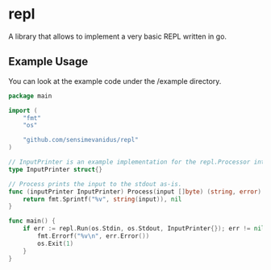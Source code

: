 # repl

A library that allows to implement a very basic REPL written in go.

## Example Usage

You can look at the example code under the /example directory.

```go
package main

import (
	"fmt"
	"os"

	"github.com/sensimevanidus/repl"
)

// InputPrinter is an example implementation for the repl.Processor interface.
type InputPrinter struct{}

// Process prints the input to the stdout as-is.
func (inputPrinter InputPrinter) Process(input []byte) (string, error) {
	return fmt.Sprintf("%v", string(input)), nil
}

func main() {
	if err := repl.Run(os.Stdin, os.Stdout, InputPrinter{}); err != nil {
		fmt.Errorf("%v\n", err.Error())
		os.Exit(1)
	}
}

```
